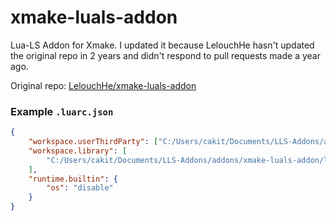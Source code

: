 # xmake-luals-addon

Lua-LS Addon for Xmake. I updated it because LelouchHe hasn't updated the original repo in 2 years and didn't respond to pull requests made a year ago.

Original repo: [LelouchHe/xmake-luals-addon](https://github.com/LelouchHe/xmake-luals-addon)

### Example `.luarc.json`

```json
{
    "workspace.userThirdParty": ["C:/Users/cakit/Documents/LLS-Addons/addons"],
    "workspace.library": [
        "C:/Users/cakit/Documents/LLS-Addons/addons/xmake-luals-addon/library"
    ],
    "runtime.builtin": {
        "os": "disable"
    }
}

